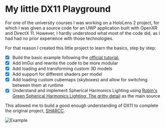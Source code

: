 # My little DX11 Playground

For one of the university courses I was working on a HoloLens 2 project, for which I was given a source code for an UWP application built with OpenXR and DirectX 11. However, I hardly understood what most of the code did, as I had had no prior experience with those technologies. 

For that reason I created this little project to learn the basics, step by step: 
- [x] Build the basic example following the [official tutorial](https://learn.microsoft.com/en-us/windows/win32/direct3dgetstarted/getting-started-with-a-directx-game),
- [x] Add ImGui and rewrite the code to be more modular 
- [x] Add loading and transforming custom 3D models
- [x] Add support for different shaders per model
- [x] Add loading custom cubemaps (skyboxes) and allow for switching between them at runtime
- [x] Understand and implement Spherical Harmonics Lighting using [Robin's Green Spherical Harmonics Lighting: The gritty detail](https://www.cse.chalmers.se/~uffe/xjobb/Readings/GlobalIllumination/Spherical%20Harmonic%20Lighting%20-%20the%20gritty%20details.pdf) as the main source

This allowed me to build a good enough understanding of DX11 to complete the original project, [SHARCC](https://jaolejnik.github.io/portfolio-site/#projects).

![Example](https://i.imgur.com/w80SYAu.png)

